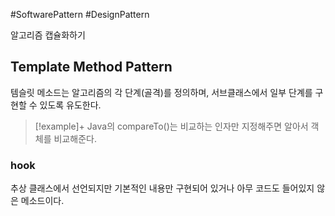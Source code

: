 #SoftwarePattern #DesignPattern

알고리즘 캡슐화하기

## Template Method Pattern
템슬릿 메소드는 알고리즘의 각 단계(골격)를 정의하며, 서브클래스에서 일부 단계를 구현할 수 있도록 유도한다.

> [!example]+ 
> Java의 compareTo()는 비교하는 인자만 지정해주면 알아서 객체를 비교해준다.
### hook
추상 클래스에서 선언되지만 기본적인 내용만 구현되어 있거나 아무 코드도 들어있지 않은 메소드이다.